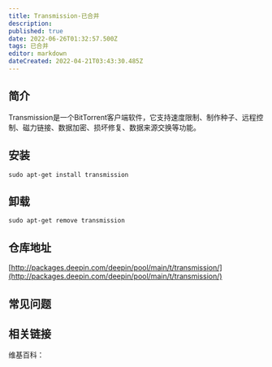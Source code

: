 ```yaml
---
title: Transmission-已合并
description: 
published: true
date: 2022-06-26T01:32:57.500Z
tags: 已合并
editor: markdown
dateCreated: 2022-04-21T03:43:30.485Z
---
```


## 简介

Transmission是一个BitTorrent客户端软件，它支持速度限制、制作种子、远程控制、磁力链接、数据加密、损坏修复、数据来源交换等功能。

## 安装

`sudo apt-get install transmission`

## 卸载

`sudo apt-get remove transmission`

## 仓库地址

[http://packages.deepin.com/deepin/pool/main/t/transmission/](http://packages.deepin.com/deepin/pool/main/t/transmission/)

## 常见问题

## 相关链接

维基百科：
